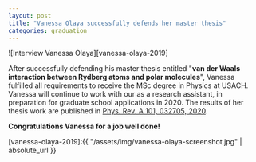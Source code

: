 ```yaml
---
layout: post
title: "Vanessa Olaya successfully defends her master thesis"
categories: graduation
---
```


![Interview Vanessa Olaya][vanessa-olaya-2019]

After successfully defending his master thesis entitled "**van der Waals interaction between Rydberg atoms and polar molecules**", Vanessa fulfilled all requirements to receive the MSc degree in Physics at USACH. Vanessa will continue to work with our as a research assistant, in preparation for graduate school applications in 2020. The results of her thesis work are published in [Phys. Rev. A 101, 032705, 2020](https://link.aps.org/doi/10.1103/PhysRevA.101.032705).

**Congratulations Vanessa for a job well done!** 






[vanessa-olaya-2019]:{{ "/assets/img/vanessa-olaya-screenshot.jpg" | absolute_url }} 